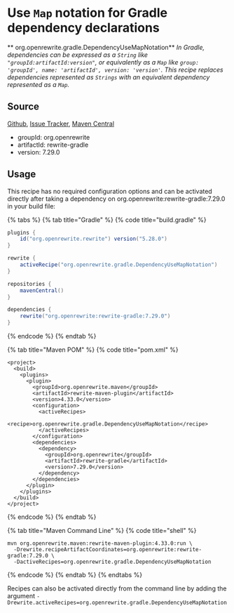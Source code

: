 # Use `Map` notation for Gradle dependency declarations

** org.openrewrite.gradle.DependencyUseMapNotation**
_In Gradle, dependencies can be expressed as a `String` like `"groupId:artifactId:version"`, or equivalently as a `Map` like `group: 'groupId', name: 'artifactId', version: 'version'`. This recipe replaces dependencies represented as `Strings` with an equivalent dependency represented as a `Map`._

## Source

[Github](https://github.com/openrewrite/rewrite-gradle), [Issue Tracker](https://github.com/openrewrite/rewrite-gradle/issues), [Maven Central](https://search.maven.org/artifact/org.openrewrite/rewrite-gradle/7.29.0/jar)

* groupId: org.openrewrite
* artifactId: rewrite-gradle
* version: 7.29.0


## Usage

This recipe has no required configuration options and can be activated directly after taking a dependency on org.openrewrite:rewrite-gradle:7.29.0 in your build file:

{% tabs %}
{% tab title="Gradle" %}
{% code title="build.gradle" %}
```groovy
plugins {
    id("org.openrewrite.rewrite") version("5.28.0")
}

rewrite {
    activeRecipe("org.openrewrite.gradle.DependencyUseMapNotation")
}

repositories {
    mavenCentral()
}

dependencies {
    rewrite("org.openrewrite:rewrite-gradle:7.29.0")
}
```
{% endcode %}
{% endtab %}

{% tab title="Maven POM" %}
{% code title="pom.xml" %}
```markup
<project>
  <build>
    <plugins>
      <plugin>
        <groupId>org.openrewrite.maven</groupId>
        <artifactId>rewrite-maven-plugin</artifactId>
        <version>4.33.0</version>
        <configuration>
          <activeRecipes>
            <recipe>org.openrewrite.gradle.DependencyUseMapNotation</recipe>
          </activeRecipes>
        </configuration>
        <dependencies>
          <dependency>
            <groupId>org.openrewrite</groupId>
            <artifactId>rewrite-gradle</artifactId>
            <version>7.29.0</version>
          </dependency>
        </dependencies>
      </plugin>
    </plugins>
  </build>
</project>
```
{% endcode %}
{% endtab %}

{% tab title="Maven Command Line" %}
{% code title="shell" %}
```shell
mvn org.openrewrite.maven:rewrite-maven-plugin:4.33.0:run \
  -Drewrite.recipeArtifactCoordinates=org.openrewrite:rewrite-gradle:7.29.0 \
  -DactiveRecipes=org.openrewrite.gradle.DependencyUseMapNotation
```
{% endcode %}
{% endtab %}
{% endtabs %}

Recipes can also be activated directly from the command line by adding the argument `-Drewrite.activeRecipes=org.openrewrite.gradle.DependencyUseMapNotation`
